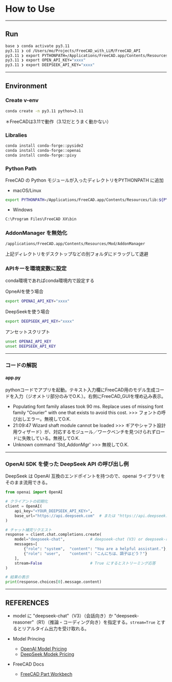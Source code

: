 # How to Use

---

## Run

```bash
base ❯ conda activate py3.11
py3.11 ❯ cd /Users/mo/Projects/FreeCAD_with_LLM/FreeCAD_API
py3.11 ❯ export PYTHONPATH=/Applications/FreeCAD.app/Contents/Resources/lib:${PYTHONPATH}
py3.11 ❯ export OPEN_API_KEY="xxxx"
py3.11 ❯ export DEEPSEEK_API_KEY="xxxx"
```

---

## Environment

### Create v-env

```bash
conda create -n py3.11 python=3.11
```

＊FreeCADは3.11で動作（3.12だとうまく動かない）

### Libralies

```bash
conda install conda-forge::pyside2
conda install conda-forge::openai
conda install conda-forge::pivy
```

### Python Path

FreeCAD の Python モジュールが入ったディレクトリをPYTHONPATH に追加

- macOS/Linux

```bash
export PYTHONPATH=/Applications/FreeCAD.app/Contents/Resources/lib:${PYTHONPATH}
```

- Windows

```text
C:\Program Files\FreeCAD XX\bin
```

### AddonManager を無効化

```text
/applications/FreeCAD.app/Contents/Resources/Mod/AddonManager
```

上記ディレクトリをデスクトップなどの別フォルダにドラッグして退避

### APIキーを環境変数に設定

conda環境であればconda環境内で設定する

OpneAIを使う場合

```bash
export OPENAI_API_KEY="xxxx"
```

DeepSeekを使う場合

```bash
export DEEPSEEK_API_KEY="xxxx"
```

アンセットスクリプト

```bash
unset OPENAI_API_KEY
unset DEEPSEEK_API_KEY
```

---

### コードの解説

#### app.py

pythonコードでアプリを起動。テキスト入力欄にFreeCAD用のモデル生成コードを入力（ジオメトリ部分のみでO.K.）。右側にFreeCAD_GUIを埋め込み表示。

- Populating font family aliases took 90 ms. Replace uses of missing font family "Courier" with one that exists to avoid this cost. >>> フォントの呼び出しエラー。無視してO.K.
- 21:09:47  Wizard shaft module cannot be loaded >>> ギアやシャフト設計用ウィザード）が、対応するモジュール／ワークベンチを見つけられずロードに失敗している。無視してO.K.
- Unknown command 'Std_AddonMgr' >>> 無視してO.K.

---

### OpenAI SDK を使った DeepSeek API の呼び出し例

DeepSeek は OpenAI 互換のエンドポイントを持つので、openai ライブラリをそのまま流用できる。

```python
from openai import OpenAI

# クライアントの初期化
client = OpenAI(
    api_key="<YOUR_DEEPSEEK_API_KEY>",
    base_url="https://api.deepseek.com"  # または "https://api.deepseek.com/v1"
)

# チャット補完リクエスト
response = client.chat.completions.create(
    model="deepseek-chat",           # deepseek-chat (V3) or deepseek-reasoner (R1)
    messages=[
        {"role": "system",  "content": "You are a helpful assistant."},
        {"role": "user",    "content": "こんにちは、調子はどう？"}
    ],
    stream=False                     # True にするとストリーミング応答
)

# 結果の表示
print(response.choices[0].message.content)
```

---

## REFERENCES

- model に "deepseek-chat"（V3）（会話向き）か "deepseek-reasoner"（R1）（推論・コーディング向き）を指定する。`stream=True` とするとリアルタイム出力を受け取れる。

- Model Princing
  - [OpenAI Model Pricing](https://platform.openai.com/docs/pricing)
  - [DeepSeek Modek Pricing](https://api-docs.deepseek.com/quick_start/pricing)

- FreeCAD Docs
  - [FreeCAD Part Workbech](https://wiki.freecad.org/Part_Workbench)
